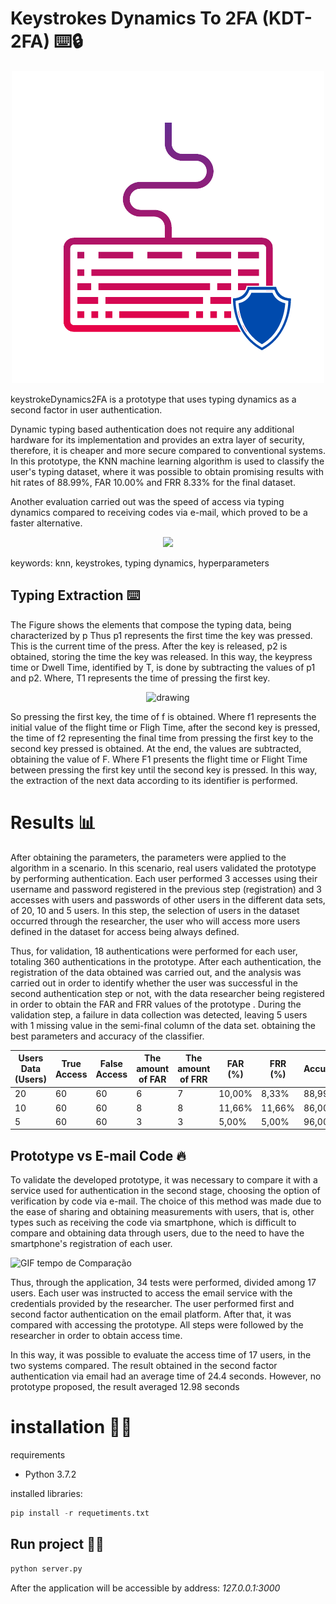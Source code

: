 # Keystrokes Dynamics To 2FA  (KDT-2FA) ⌨️🔒

<p align="center">
  <img src="webservice/static/img/logo.png" />
</p>

keystrokeDynamics2FA is a prototype that uses typing dynamics as a second factor in user authentication.

Dynamic typing based authentication does not require any additional hardware for its implementation and provides an extra layer of security, therefore, it is cheaper and more secure compared to conventional systems. In this prototype, the KNN machine learning algorithm is used to classify the user's typing dataset, where it was possible to obtain promising results with hit rates of 88.99%, FAR 10.00% and FRR 8.33% for the final dataset.

Another evaluation carried out was the speed of access via typing dynamics compared to receiving codes via e-mail, which proved to be a faster alternative.

<p align="center">
  <img src="https://i.imgur.com/toiOxSM.gif" />
</p>

keywords: knn, keystrokes, typing dynamics, hyperparameters

## Typing Extraction ⌨️

The Figure shows the elements that compose the typing data, being characterized by p Thus p1 represents the first time the key was pressed. This is the current time of the press. After the key is released, p2 is obtained, storing the time the key was released. In this way, the keypress time or Dwell Time, identified by T, is done by subtracting the values of p1 and p2. Where, T1 represents the time of pressing the first key.

<p align="center">
<img src="https://i.imgur.com/aVYHhY1.png" alt="drawing" width="400"/>
</p>

So pressing the first key, the time of f is obtained. Where f1 represents the initial value of the flight time or Fligh Time, after the second key is pressed, the time of f2 representing the final time from pressing the first key to the second key pressed is obtained. At the end, the values are subtracted, obtaining the value of F. Where F1 presents the flight time or Flight Time between pressing the first key until the second key is pressed. In this way, the extraction of the next data according to its identifier is performed.


# Results 📊

After obtaining the parameters, the parameters were applied to the algorithm in a scenario. In this scenario, real users validated the prototype by performing authentication. Each user performed 3 accesses using their username and password registered in the previous step (registration) and 3 accesses with users and passwords of other users in the different data sets, of 20, 10 and 5 users. In this step, the selection of users in the dataset occurred through the researcher, the user who will access more users defined in the dataset for access being always defined.

Thus, for validation, 18 authentications were performed for each user, totaling 360 authentications in the prototype. After each authentication, the registration of the data obtained was carried out, and the analysis was carried out in order to identify whether the user was successful in the second authentication step or not, with the data researcher being registered in order to obtain the FAR and FRR values of the prototype . During the validation step, a failure in data collection was detected, leaving 5 users with 1 missing value in the semi-final column of the data set. obtaining the best parameters and accuracy of the classifier.

| Users Data (Users) | True Access | False Access | The amount of FAR | The amount of FRR | FAR (%) | FRR (%) | Accuracy |
| ------------------ | ----------- |  ----------- |  ---------------- |  ---------------- | ------- | ------- |  ------- |
|        20          |      60     |       60     |         6         |         7         | 10,00%  |  8,33%  |  88,99%  |
|        10          |      60     |       60     |         8         |         8         | 11,66%  | 11,66%  |  86,00%  |
|        5           |      60     |       60     |         3         |         3         | 5,00%   |  5,00%  |  96,00%  |



## Prototype vs E-mail Code 🔥

To validate the developed prototype, it was necessary to compare it with a service used for authentication in the second stage, choosing the option of verification by code via e-mail. The choice of this method was made due to the ease of sharing and obtaining measurements with users, that is, other types such as receiving the code via smartphone, which is difficult to compare and obtaining data through users, due to the need to have the smartphone's registration of each user.

![GIF tempo de Comparação](https://i.imgur.com/SGa0Iwq.gif)

Thus, through the application, 34 tests were performed, divided among 17 users. Each user was instructed to access the email service with the credentials provided by the researcher. The user performed first and second factor authentication on the email platform. After that, it was compared with accessing the prototype. All steps were followed by the researcher in order to obtain access time.

In this way, it was possible to evaluate the access time of 17 users, in the two systems compared. The result obtained in the second factor authentication via email had an average time of 24.4 seconds. However, no prototype proposed, the result averaged 12.98 seconds

# installation 🏃‍♂️

requirements 
* Python 3.7.2

installed libraries: 
~~~python
pip install -r requetiments.txt
~~~

## Run project 🏃‍♂️
~~~python
python server.py
~~~

After the application will be accessible by address: *127.0.0.1:3000*
